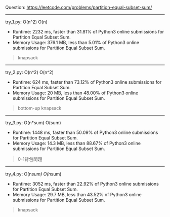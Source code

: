 Question: https://leetcode.com/problems/partition-equal-subset-sum/

---

try_1.py: O(n^2) O(n)
* Runtime: 2232 ms, faster than 31.81% of Python3 online submissions for Partition Equal Subset Sum.
* Memory Usage: 376.1 MB, less than 5.01% of Python3 online submissions for Partition Equal Subset Sum.

> knapsack

---

try_2.py: O(n^2) O(n^2)
* Runtime: 624 ms, faster than 73.12% of Python3 online submissions for Partition Equal Subset Sum.
* Memory Usage: 20 MB, less than 48.00% of Python3 online submissions for Partition Equal Subset Sum.

> bottom-up knapsack

---

try_3.py: O(n*sum) O(sum)

* Runtime: 1448 ms, faster than 50.09% of Python3 online submissions for Partition Equal Subset Sum.
* Memory Usage: 14.3 MB, less than 88.67% of Python3 online submissions for Partition Equal Subset Sum.

> 0-1背包問題

---

try_4.py: O(n*sum) O(n*sum)

* Runtime: 3052 ms, faster than 22.92% of Python3 online submissions for Partition Equal Subset Sum.
* Memory Usage: 29.7 MB, less than 43.52% of Python3 online submissions for Partition Equal Subset Sum.

> knapsack
